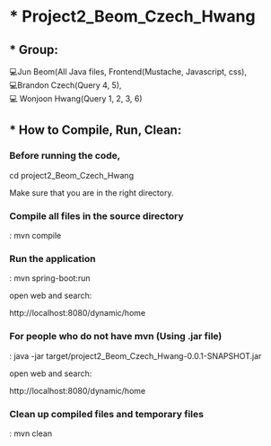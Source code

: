 # * Project2_Beom_Czech_Hwang

## * Group:

💻Jun Beom(All Java files, Frontend(Mustache, Javascript, css), </br>
💻Brandon Czech(Query 4, 5),</br>
💻 Wonjoon Hwang(Query 1, 2, 3, 6)

## * How to Compile, Run, Clean:

### Before running the code,

cd project2_Beom_Czech_Hwang

Make sure that you are in the right directory.

### Compile all files in the source directory

: mvn compile

### Run the application

: mvn spring-boot:run </br>

open web and search: </br>

http://localhost:8080/dynamic/home

### For people who do not have mvn (Using .jar file)

: java -jar target/project2_Beom_Czech_Hwang-0.0.1-SNAPSHOT.jar </br>

open web and search: </br>

http://localhost:8080/dynamic/home

### Clean up compiled files and temporary files

: mvn clean
